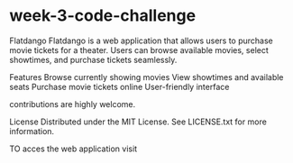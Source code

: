 # week-3-code-challenge

Flatdango
Flatdango is a web application that allows users to purchase movie tickets for a theater. Users can browse available movies, select showtimes, and purchase tickets seamlessly.

Features
Browse currently showing movies
View showtimes and available seats
Purchase movie tickets online
User-friendly interface

contributions are highly welcome.

License
Distributed under the MIT License. See LICENSE.txt for more information.

TO acces the web application visit